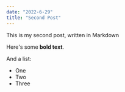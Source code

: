 ```yaml
---
date: "2022-6-29"
title: "Second Post"
---
```


This is my second post, written in Markdown

Here's some **bold text**.

And a list:

- One
- Two
- Three
